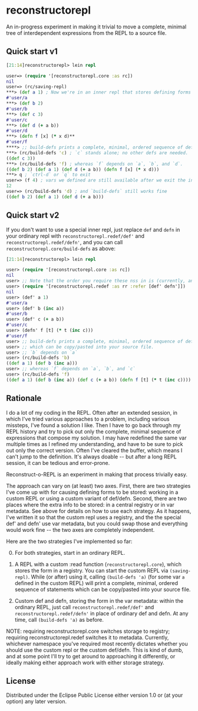 # reconstructorepl

An in-progress experiment in making it trivial to move a complete, minimal tree of interdependent expressions from the REPL to a source file.

## Quick start v1

```clojure
[21:14]reconstructorepl> lein repl

user=> (require '[reconstructorepl.core :as rc])
nil
user=> (rc/saving-repl)
***> (def a 1) ; Now we're in an inner repl that stores defining forms
#'user/a
***> (def b 2)
#'user/b
***> (def c 3)
#'user/c
***> (def d (+ a b))
#'user/d
***> (defn f [x] (* x d)**
#'user/f
****> ;; build-defs prints a complete, minimal, ordered sequence of definitions which can be copy/pasted into your source file.
***> (rc/build-defs 'c) ; `c` stands alone; no other defs are needed.
((def c 3))
***> (rc/build-defs 'f) ; whereas `f` depends on `a`, `b`, and `d`.
((def b 2) (def a 1) (def d (+ a b)) (defn f [x] (* x d)))
***> q ; `ctrl-d` or `q` to exit
user=> (f 4) ; vars we defined are still available after we exit the inner repl
12
user=> (rc/build-defs 'd) ; and `build-defs` still works fine
((def b 2) (def a 1) (def d (+ a b)))
```

## Quick start v2

If you don't want to use a special inner repl, just replace `def` and `defn` in your ordinary repl with `reconstructorepl.redef/def'` and `reconstructorepl.redef/defn'`, and you can call `reconstructorepl.core/build-defs` as above:

```clojure
[21:14]reconstructorepl> lein repl

user> (require '[reconstructorepl.core :as rc])
nil
user> ;; Note that the order you require these nss in is (currently, and unfortunately) important
user> (require '[reconstructorepl.redef :as rr :refer [def' defn']])
nil
user> (def' a 1)
#'user/a
user> (def' b (inc a))
#'user/b
user> (def' c (+ a b))
#'user/c
user> (defn' f [t] (* t (inc c)))
#'user/f
user> ;; build-defs prints a complete, minimal, ordered sequence of definitions
user> ;; which can be copy/pasted into your source file.
user> ;; `b` depends on `a`
user> (rc/build-defs 'b)
((def a 1) (def b (inc a)))
user> ;; whereas `f` depends on `a`, `b`, and `c`
user> (rc/build-defs 'f)
((def a 1) (def b (inc a)) (def c (+ a b)) (defn f [t] (* t (inc c))))
```

## Rationale

I do a lot of my coding in the REPL. Often after an extended session, in which I've tried various approaches to a problem, including various missteps, I've found a solution I like. Then I have to go back through my REPL history and try to pick out only the complete, minimal sequence of expressions that compose my solution. I may have redefined the same var multiple times as I refined my understanding, and have to be sure to pick out only the correct version. Often I've cleared the buffer, which means I can't jump to the definition. It's always doable -- but after a long REPL session, it can be tedious and error-prone.

Reconstruct-o-REPL is an experiment in making that process trivially easy.

The approach can vary on (at least) two axes. First, there are two strategies I've come up with for causing defining forms to be stored: working in a custom REPL or using a custom variant of def/defn. Second, there are two places where the extra info to be stored: in a central registry or in var metadata. See above for details on how to use each strategy. As it happens, I've written it so that the custom repl uses a registry, and the the special def' and defn' use var metadata, but you could swap those and everything would work fine -- the two axes are completely independent.

Here are the two strategies I've implemented so far:

0) For both strategies, start in an ordinary REPL.

1) A REPL with a custom :read function (`reconstructorepl.core`), which stores the form in a registry. You can start the custom REPL via `(saving-repl)`. While (or after) using it, calling `(build-defs 'a)` (for some var `a` defined in the custom REPL) will print a complete, minimal, ordered sequence of statements which can be copy/pasted into your source file.

2) Custom def and defn, storing the form in the var metadata: within the ordinary REPL, just call `reconstructorepl.redef/def'` and `reconstructorepl.redef/defn'` in place of ordinary def and defn. At any time, call `(build-defs 'a)` as before.

NOTE: requiring reconstructorepl.core switches storage to registry; requiring reconstructorepl.redef switches it to metadata. Currently, whichever namespace you've required most recently dictates whether you should use the custom repl or the custom def/defn. This is kind of dumb, and at some point I'll try to get around to approaching it differently, or ideally making either approach work with either storage strategy.

## License

Distributed under the Eclipse Public License either version 1.0 or (at
your option) any later version.
